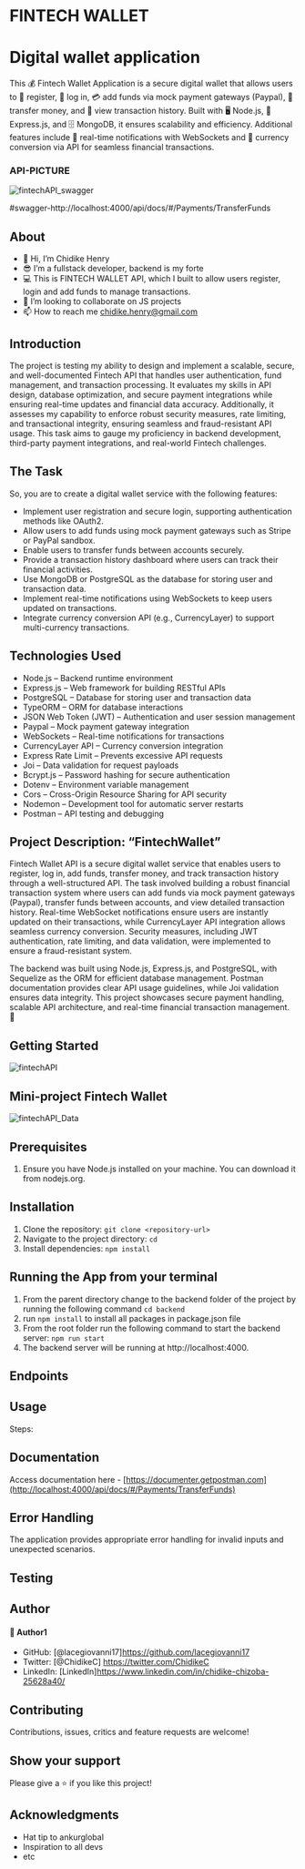 # FINTECH WALLET

# Digital wallet application

This 💰 Fintech Wallet Application is a secure digital wallet that allows users to 🔐 register, 🔑 log in, 💳 add funds via mock payment gateways (Paypal),
💸 transfer money, and 📜 view transaction history. Built with 🖥️ Node.js, 🚀 Express.js, and 🗄️ MongoDB, it ensures scalability and efficiency.
Additional features include 🔔 real-time notifications with WebSockets and 💱 currency conversion via API for seamless financial transactions.

### API-PICTURE
![fintechAPI_swagger](https://github.com/user-attachments/assets/49f98865-035a-48a9-9043-cbb4ce0eefff)

#swagger-http://localhost:4000/api/docs/#/Payments/TransferFunds
## About

- 👋 Hi, I’m Chidike Henry
- 😎 I’m a fullstack developer, backend is my forte
- 💻 This is FINTECH WALLET API, which I built to allow users register, login and add funds to manage transactions.
- 💞️ I’m looking to collaborate on JS projects
- 📫 How to reach me chidike.henry@gmail.com

## Introduction

The project is testing my ability to design and implement a scalable, secure, and well-documented Fintech API that handles user authentication,
fund management, and transaction processing. It evaluates my skills in API design, database optimization, and secure payment integrations
while ensuring real-time updates and financial data accuracy. Additionally, it assesses my capability to enforce robust security measures,
rate limiting, and transactional integrity, ensuring seamless and fraud-resistant API usage. This task aims to gauge my proficiency in backend development,
third-party payment integrations, and real-world Fintech challenges.

## The Task

So, you are to create a digital wallet service with the following features:

- Implement user registration and secure login, supporting authentication methods like OAuth2.
- Allow users to add funds using mock payment gateways such as Stripe or PayPal sandbox.
- Enable users to transfer funds between accounts securely.
- Provide a transaction history dashboard where users can track their financial activities.
- Use MongoDB or PostgreSQL as the database for storing user and transaction data.
- Implement real-time notifications using WebSockets to keep users updated on transactions.
- Integrate currency conversion API (e.g., CurrencyLayer) to support multi-currency transactions.

## Technologies Used

- Node.js – Backend runtime environment
- Express.js – Web framework for building RESTful APIs
- PostgreSQL – Database for storing user and transaction data
- TypeORM – ORM for database interactions
- JSON Web Token (JWT) – Authentication and user session management
- Paypal – Mock payment gateway integration
- WebSockets – Real-time notifications for transactions
- CurrencyLayer API – Currency conversion integration
- Express Rate Limit – Prevents excessive API requests
- Joi – Data validation for request payloads
- Bcrypt.js – Password hashing for secure authentication
- Dotenv – Environment variable management
- Cors – Cross-Origin Resource Sharing for API security
- Nodemon – Development tool for automatic server restarts
- Postman – API testing and debugging

## Project Description: “FintechWallet”

Fintech Wallet API is a secure digital wallet service that enables users to register, log in, add funds, transfer money, and track transaction history through a well-structured API.
The task involved building a robust financial transaction system where users can add funds via mock payment gateways (Paypal), transfer funds between accounts,
and view detailed transaction history. Real-time WebSocket notifications ensure users are instantly updated on their transactions,
while CurrencyLayer API integration allows seamless currency conversion. Security measures, including JWT authentication, rate limiting, and data validation,
were implemented to ensure a fraud-resistant system.

The backend was built using Node.js, Express.js, and PostgreSQL, with Sequelize as the ORM for efficient database management.
Postman documentation provides clear API usage guidelines, while Joi validation ensures data integrity. This project showcases secure payment handling,
scalable API architecture, and real-time financial transaction management. 🚀

## Getting Started
![fintechAPI](https://github.com/user-attachments/assets/fcfaa3b8-4b19-404f-86fd-d2d97f7ecc61)

## Mini-project Fintech Wallet
![fintechAPI_Data](https://github.com/user-attachments/assets/c1cf3cbf-9b09-45cd-9e13-84bf896a3f5b)

## Prerequisites

1. Ensure you have Node.js installed on your machine. You can download it from nodejs.org.

## Installation

1. Clone the repository: `git clone <repository-url>`
2. Navigate to the project directory: `cd `
3. Install dependencies: `npm install`

## Running the App from your terminal

1. From the parent directory change to the backend folder of the project by running the following command `cd backend`
2. run `npm install` to install all packages in package.json file
3. From the root folder run the following command to start the backend server: `npm run start`
4. The backend server will be running at http://localhost:4000.

## Endpoints

## Usage

Steps:

## Documentation

Access documentation here - [https://documenter.getpostman.com](http://localhost:4000/api/docs/#/Payments/TransferFunds)

## Error Handling

The application provides appropriate error handling for invalid inputs and unexpected scenarios.

## Testing

## Author

#### 👤 Author1

- GitHub: [@lacegiovanni17]https://github.com/lacegiovanni17
- Twitter: [@ChidikeC] https://twitter.com/ChidikeC
- LinkedIn: [LinkedIn]https://www.linkedin.com/in/chidike-chizoba-25628a40/

## Contributing

Contributions, issues, critics and feature requests are welcome!

## Show your support

Please give a ⭐️ if you like this project!

## Acknowledgments

- Hat tip to ankurglobal
- Inspiration to all devs
- etc
